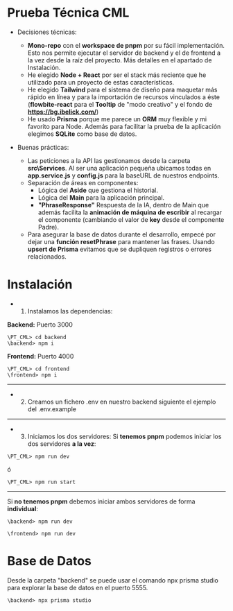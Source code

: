 # Prueba Técnica CML

- Decisiones técnicas: 
    - **Mono-repo** con el **workspace de pnpm** por su fácil implementación. Esto nos permite ejecutar el servidor de backend y el de frontend a la vez desde la raíz del proyecto. Más detalles en el apartado de Instalación.
    - He elegido **Node + React** por ser el stack más reciente que he utilizado para un proyecto de estas características.
    - He elegido **Tailwind** para el sistema de diseño para maquetar más rápido en línea y para la importación de recursos vinculados a éste (**flowbite-react** para el **Tooltip** de "modo creativo" y el fondo de **https://bg.ibelick.com/**)
    - He usado **Prisma** porque me parece un **ORM** muy flexible y mi favorito para Node. Además para facilitar la prueba de la aplicación elegimos **SQLite** como base de datos.

- Buenas prácticas: 
    - Las peticiones a la API las gestionamos desde la carpeta **src\Services**. Al ser una aplicación pequeña ubicamos todas en **app.service.js** y **config.js** para la baseURL de nuestros endpoints.
    - Separación de áreas en componentes:
        - Lógica del **Aside** que gestiona el historial.
        - Lógica del **Main** para la aplicación principal.
        - **"PhraseResponse"** Respuesta de la IA, dentro de Main que además facilita la **animación de máquina de escribir** al recargar el componente (cambiando el valor de **key** desde el componente Padre).
    - Para asegurar la base de datos durante el desarrollo, empecé por dejar una **función resetPhrase** para mantener las frases. Usando **upsert de Prisma** evitamos que se dupliquen registros o errores relacionados.

# Instalación

- 1. Instalamos las dependencias:

**Backend:** Puerto 3000
```
\PT_CML> cd backend
\backend> npm i
```

**Frontend:** Puerto 4000
```
\PT_CML> cd frontend
\frontend> npm i
```
----------------------------
- 2. Creamos un fichero .env en nuestro backend siguiente el ejemplo del .env.example
----------------------------
- 3. Iniciamos los dos servidores:
Si **tenemos pnpm** podemos iniciar los dos servidores **a la vez**:
```
\PT_CML> npm run dev
```
ó
```
\PT_CML> npm run start
```
----------------------------
Si **no tenemos pnpm** debemos iniciar ambos servidores de forma **individual**:
```
\backend> npm run dev
```
```
\frontend> npm run dev
```


# Base de Datos

Desde la carpeta "backend" se puede usar el comando npx prisma studio para explorar la base de datos en el puerto 5555.

```
\backend> npx prisma studio
```
